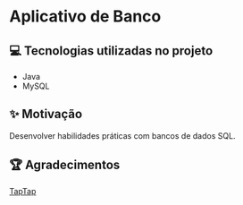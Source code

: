 # Aplicativo de Banco

## 💻 Tecnologias utilizadas no projeto

- Java
- MySQL

## ✨ Motivação

Desenvolver habilidades práticas com bancos de dados SQL.

## 🏆 Agradecimentos

[TapTap](https://www.youtube.com/@TapTap_196)
